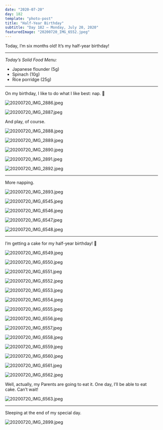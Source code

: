 ```yaml
---
date: "2020-07-20"
day: 182
template: "photo-post"
title: "Half-Year Birthday"
subtitle: "Day 182 – Monday, July 20, 2020"
featuredImage: "20200720_IMG_6552.jpeg"
---
```


Today, I’m six months old! It’s my half-year birthday!

<hr />

_Today’s Solid Food Menu:_

- Japanese flounder (5g)
- Spinach (10g)
- Rice porridge (25g)

<hr />

On my birthday, I like to do what I like best: nap. 🤭

![20200720_IMG_2886.jpeg](20200720_IMG_2886.jpeg)

![20200720_IMG_2887.jpeg](20200720_IMG_2887.jpeg)

And play, of course.

![20200720_IMG_2888.jpeg](20200720_IMG_2888.jpeg)

![20200720_IMG_2889.jpeg](20200720_IMG_2889.jpeg)

![20200720_IMG_2890.jpeg](20200720_IMG_2890.jpeg)

![20200720_IMG_2891.jpeg](20200720_IMG_2891.jpeg)

![20200720_IMG_2892.jpeg](20200720_IMG_2892.jpeg)

<hr />

More napping.

![20200720_IMG_2893.jpeg](20200720_IMG_2893.jpeg)

![20200720_IMG_6545.jpeg](20200720_IMG_6545.jpeg)

![20200720_IMG_6546.jpeg](20200720_IMG_6546.jpeg)

![20200720_IMG_6547.jpeg](20200720_IMG_6547.jpeg)

![20200720_IMG_6548.jpeg](20200720_IMG_6548.jpeg)

<hr />

I’m getting a cake for my half-year birthday! 🎂

![20200720_IMG_6549.jpeg](20200720_IMG_6549.jpeg)

![20200720_IMG_6550.jpeg](20200720_IMG_6550.jpeg)

![20200720_IMG_6551.jpeg](20200720_IMG_6551.jpeg)

![20200720_IMG_6552.jpeg](20200720_IMG_6552.jpeg)

![20200720_IMG_6553.jpeg](20200720_IMG_6553.jpeg)

![20200720_IMG_6554.jpeg](20200720_IMG_6554.jpeg)

![20200720_IMG_6555.jpeg](20200720_IMG_6555.jpeg)

![20200720_IMG_6556.jpeg](20200720_IMG_6556.jpeg)

![20200720_IMG_6557.jpeg](20200720_IMG_6557.jpeg)

![20200720_IMG_6558.jpeg](20200720_IMG_6558.jpeg)

![20200720_IMG_6559.jpeg](20200720_IMG_6559.jpeg)

![20200720_IMG_6560.jpeg](20200720_IMG_6560.jpeg)

![20200720_IMG_6561.jpeg](20200720_IMG_6561.jpeg)

![20200720_IMG_6562.jpeg](20200720_IMG_6562.jpeg)

Well, actually, my Parents are going to eat it. One day, I’ll be able to eat cake. Can’t wait!

![20200720_IMG_6563.jpeg](20200720_IMG_6563.jpeg)

<hr />

Sleeping at the end of my special day.

![20200720_IMG_2899.jpeg](20200720_IMG_2899.jpeg)
